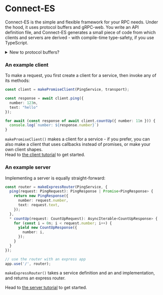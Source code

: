 # Connect-ES

Connect-ES is the simple and flexible framework for your RPC needs. Under the hood,
it uses protocol buffers and gRPC-web. You write an API definition file, and
Connect-ES generates a small piece of code from which clients and servers are
derived - with compile-time type-safety, if you use TypeScript.

<details>
 <summary>New to protocol buffers?</summary>

The examples below use the following `ping.proto` file:

```protobuf
// ping.proto
syntax = "proto3";

package connect.ping.v1test;

message PingRequest {
  int64 number = 1;
  string text = 2;
}

message PingResponse {
  int64 number = 1;
  string text = 2;
}

message CumSumRequest {
  int64 number = 1;
}

message CumSumResponse {
  int64 sum = 1;
}

service PingService {
  // Ping sends a ping to the server to determine if it's reachable.
  rpc Ping(PingRequest) returns (PingResponse) {}
  // CumSum determines the cumulative sum of all the numbers sent on the stream.
  rpc CumSum(stream CumSumRequest) returns (stream CumSumResponse) {}
}
```

To compile it to TypeScript, you can use `protoc`, or `buf`:

```yaml
# buf.gen.yaml - a code generation template 
version: v1
plugins:
    # this plugin generates the request and response messages 
  - remote: buf.build/protocolbuffers/plugins/es
    out: gen
    # this plugin generates the PingService
  - remote: buf.build/connect/plugins/es
    out: gen
```

```shell
$ npm install @bufbuild/buf @bufbuild/protoc-gen-es @bufbuild/protoc-gen-connect-es
$ npx buf generate
```

This generates two files:

```shell
.
├── node_modules/…
├── ping.proto
└── gen
    └── ping_pb.ts      ← contains the request and response messages
    └── ping_connect.ts ← contains the service type
```

Learn more about protocol buffers and our ECMAScript implementation in the docs.
</details>


### An example client

To make a request, you first create a client for a service, then invoke any of
its methods:

```ts
const client = makePromiseClient(PingService, transport);

const response = await client.ping({
  number: 123n,
  text: "hello"
});

for await (const response of await client.countUp({ number: 11n })) {
  console.log(`number: ${response.number}`)
}
```

`makePromiseClient()` makes a client for a service - if you prefer, you can also
make a client that uses callbacks instead of promises, or make your own client
shapes.   
Head to [the client tutorial](TODO) to get started.


### An example server

Implementing a server is equally straight-forward:

```ts
const router = makeExpressRouter(PingService, {
  ping(request: PingRequest): PingResponse | Promise<PingResponse> {
    return new PingResponse({
      number: request.number,
      text: request.text,
    });
  },
  * countUp(request: CountUpRequest): AsyncIterable<CountUpResponse> {
    for (const i = 0n; i < request.number; i++) {
      yield new CountUpResponse({
        number: i,
      });
    }
  }
});

// use the router with an express app
app.use('/', router);
```

`makeExpressRouter()` takes a service definition and an and implementation, and
returns an express router.

Head to [the server tutorial](TODO) to get started.
